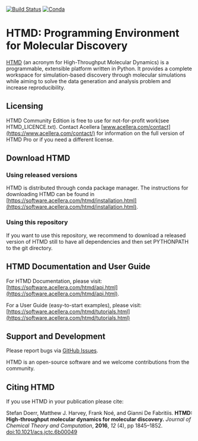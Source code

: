 [![Build Status](https://dev.azure.com/stefdoerr/htmd/_apis/build/status/Acellera.htmd?branchName=master)](https://dev.azure.com/stefdoerr/htmd/_build/latest?definitionId=3&branchName=master)
[![Conda](https://anaconda.org/acellera/htmd/badges/version.svg)](https://anaconda.org/acellera/HTMD)

<!---[![Build status](https://ci.appveyor.com/api/projects/status/m1bxrop34b2qw68x/branch/master?svg=true)](https://ci.appveyor.com/project/acelleraci/htmd/branch/master)--->

# HTMD: Programming Environment for Molecular Discovery

[HTMD](https://www.htmd.org) (an acronym for High-Throughput Molecular Dynamics) is a programmable, extensible platform
written in Python. It provides a complete workspace for simulation-based discovery through molecular simulations while
aiming to solve the data generation and analysis problem and increase reproducibility.

## Licensing

HTMD Community Edition is free to use for not-for-profit work(see HTMD_LICENCE.txt). Contact Acellera
[www.acellera.com/contact](https://www.acellera.com/contact/) for information on the full version of HTMD Pro or if you need a different license.

## Download HTMD

### Using released versions

HTMD is distributed through conda package manager. The instructions for downloading HTMD can be found in
[https://software.acellera.com/htmd/installation.html](https://software.acellera.com/htmd/installation.html).

### Using this repository

If you want to use this repository, we recommend to download a released version of HTMD still to have all dependencies
and then set PYTHONPATH to the git directory.

## HTMD Documentation and User Guide

For HTMD Documentation, please visit:
[https://software.acellera.com/htmd/api.html](https://software.acellera.com/htmd/api.html).

For a User Guide (easy-to-start examples), please visit:
[https://software.acellera.com/htmd/tutorials.html](https://software.acellera.com/htmd/tutorials.html)

## Support and Development

Please report bugs via [GitHub Issues](https://github.org/acellera/htmd/issues).

HTMD is an open-source software and we welcome contributions from the community.

## Citing HTMD

If you use HTMD in your publication please cite:

Stefan Doerr, Matthew J. Harvey, Frank Noé, and Gianni De Fabritiis.
**HTMD: High-throughput molecular dynamics for molecular discovery.**
_Journal of Chemical Theory and Computation_, **2016**, _12_ (4), pp 1845–1852.
[doi:10.1021/acs.jctc.6b00049](http://pubs.acs.org/doi/abs/10.1021/acs.jctc.6b00049)
